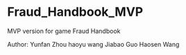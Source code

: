 # Fraud_Handbook_MVP
MVP version for game Fraud Handbook

Author: Yunfan Zhou	haoyu wang	Jiabao Guo	Haosen Wang
